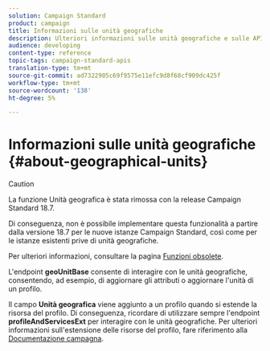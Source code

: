 ```yaml
---
solution: Campaign Standard
product: campaign
title: Informazioni sulle unità geografiche
description: Ulteriori informazioni sulle unità geografiche e sulle API.
audience: developing
content-type: reference
topic-tags: campaign-standard-apis
translation-type: tm+mt
source-git-commit: ad7322905c69f9575e11efc9d8f68cf909dc425f
workflow-type: tm+mt
source-wordcount: '138'
ht-degree: 5%

---
```



# Informazioni sulle unità geografiche {#about-geographical-units}

>[!CAUTION]
>
>La funzione Unità geografica è stata rimossa con la release Campaign Standard 18.7.
>
>Di conseguenza, non è possibile implementare questa funzionalità a partire dalla versione 18.7 per le nuove istanze Campaign Standard, così come per le istanze esistenti prive di unità geografiche.
>
>Per ulteriori informazioni, consultare la pagina <a href="https://experienceleague.adobe.com/docs/campaign-standard/using/release-notes/deprecated-features.html?lang=it#">Funzioni obsolete</a>.

L&#39;endpoint **geoUnitBase** consente di interagire con le unità geografiche, consentendo, ad esempio, di aggiornare gli attributi o aggiornare l&#39;unità di un profilo.

Il campo **Unità geografica** viene aggiunto a un profilo quando si estende la risorsa del profilo. Di conseguenza, ricordare di utilizzare sempre l&#39;endpoint **profileAndServicesExt** per interagire con le unità geografiche. Per ulteriori informazioni sull&#39;estensione delle risorse del profilo, fare riferimento alla [Documentazione campagna](https://helpx.adobe.com/campaign/standard/administration/using/organizational-units.html#partitioning-profiles).
